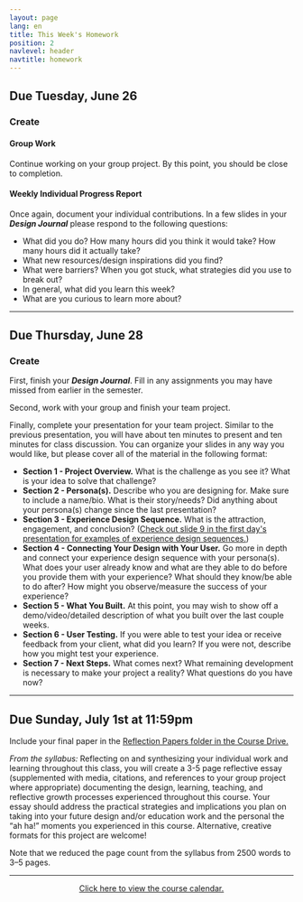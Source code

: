 ```yaml
---
layout: page
lang: en
title: This Week's Homework
position: 2
navlevel: header
navtitle: homework
---
```

## Due Tuesday, June 26
### Create
#### Group Work
Continue working on your group project. By this point, you should be close to completion.

#### Weekly Individual Progress Report
Once again, document your individual contributions. In a few slides in your ***Design Journal*** please respond to the following questions:
* What did you do? How many hours did you think it would take? How many hours did it actually take?
* What new resources/design inspirations did you find?
* What were barriers? When you got stuck, what strategies did you use to break out?
* In general, what did you learn this week?
* What are you curious to learn more about?

***

## Due Thursday, June 28
### Create
First, finish your ***Design Journal***. Fill in any assignments you may have missed from earlier in the semester.

Second, work with your group and finish your team project.

Finally, complete your presentation for your team project. Similar to the previous presentation, you will have about ten minutes to present and ten minutes for class discussion. You can organize your slides in any way you would like, but please cover all of the material in the following format:

* **Section 1 - Project Overview.** What is the challenge as you see it? What is your idea to solve that challenge?
* **Section 2 - Persona(s).** Describe who you are designing for. Make sure to include a name/bio. What is their story/needs? Did anything about your persona(s) change since the last presentation?
* **Section 3 - Experience Design Sequence.** What is the attraction, engagement, and conclusion? ([Check out slide 9 in the first day's presentation for examples of experience design sequences.](https://docs.google.com/presentation/d/1J3ilYwvr1emdyRRZ-55m8Y-F_DMvVto_7enVo6JHddQ/edit?usp=sharing))
* **Section 4 - Connecting Your Design with Your User.** Go more in depth and connect your experience design sequence with your persona(s). What does your user already know and what are they able to do before you provide them with your experience? What should they know/be able to do after? How might you observe/measure the success of your experience?
* **Section 5 - What You Built.** At this point, you may wish to show off a demo/video/detailed description of what you built over the last couple weeks.
* **Section 6 - User Testing.** If you were able to test your idea or receive feedback from your client, what did you learn? If you were not, describe how you might test your experience.
* **Section 7 - Next Steps.** What comes next? What remaining development is necessary to make your project a reality? What questions do you have now?

***

## Due Sunday, July 1st at 11:59pm

Include your final paper in the [Reflection Papers folder in the Course Drive.](https://drive.google.com/open?id=1gwjtmAU0IMqscijm_suty9fMN7ZTCJKx)

*From the syllabus:*
Reflecting on and synthesizing your individual work and learning throughout this class, you will create a 3-5 page reflective essay (supplemented with media, citations, and references to your group project where appropriate) documenting the design, learning, teaching, and reflective growth processes experienced throughout this course. Your essay should address the practical strategies and implications you plan on taking into your future design and/or education work and the personal the “ah ha!” moments you experienced in this course. Alternative, creative formats for this project are welcome!

Note that we reduced the page count from the syllabus from 2500 words to 3–5 pages.

***

<center><a href='https://docs.google.com/spreadsheets/d/1VG1K4f6eRtQaxqVSOX7DTNqgoiA7TVCsjpQANqhlb4s/edit?usp=sharing' target="_blank">Click here to view the course calendar.</a></center>
